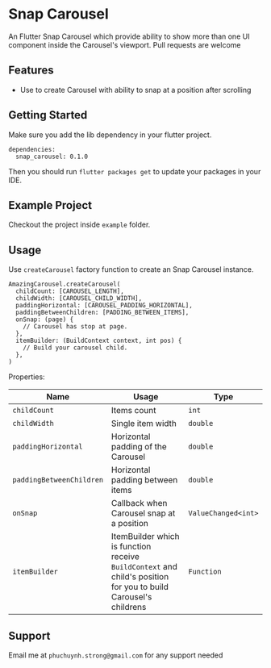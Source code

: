 # Snap Carousel

An Flutter Snap Carousel which provide ability to show more than one UI component inside the Carousel's viewport. Pull requests are welcome

## Features

- Use to create Carousel with ability to snap at a position after scrolling

## Getting Started

Make sure you add the lib dependency in your flutter project.

```
dependencies:
  snap_carousel: 0.1.0
```

Then you should run `flutter packages get` to update your packages in your IDE.

## Example Project

Checkout the project inside `example` folder.

## Usage

Use `createCarousel` factory function to create an Snap Carousel instance.
```
AmazingCarousel.createCarousel(
  childCount: [CAROUSEL_LENGTH],
  childWidth: [CAROUSEL_CHILD_WIDTH],
  paddingHorizontal: [CAROUSEL_PADDING_HORIZONTAL],
  paddingBetweenChildren: [PADDING_BETWEEN_ITEMS],
  onSnap: (page) {
    // Carousel has stop at page.
  },
  itemBuilder: (BuildContext context, int pos) {
    // Build your carousel child.
  },
)
```

Properties:

|Name|Usage|Type|
|---|---|---|
|`childCount`| Items count |`int`|
|`childWidth`| Single item width |`double`|
|`paddingHorizontal`| Horizontal padding of the Carousel |`double`|
|`paddingBetweenChildren`| Horizontal padding between items |`double`|
|`onSnap`| Callback when Carousel snap at a position |`ValueChanged<int>`|
|`itemBuilder`| ItemBuilder which is function receive `BuildContext` and child's position for you to build Carousel's childrens |`Function`|

## Support

Email me at `phuchuynh.strong@gmail.com` for any support needed


